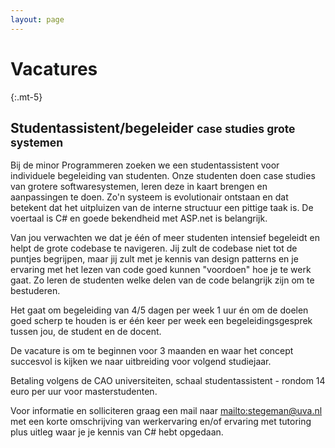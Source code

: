 ```yaml
---
layout: page
---
```


# Vacatures
{:.mt-5}

## Studentassistent/begeleider <small>case studies grote systemen</small>

Bij de minor Programmeren zoeken we een studentassistent voor individuele begeleiding van studenten. Onze studenten doen case studies van grotere softwaresystemen, leren deze in kaart brengen en aanpassingen te doen. Zo'n systeem is evolutionair ontstaan en dat betekent dat het uitpluizen van de interne structuur een pittige taak is. De voertaal is C# en goede bekendheid met ASP.net is belangrijk.

Van jou verwachten we dat je één of meer studenten intensief begeleidt en helpt de grote codebase te navigeren. Jij zult de codebase niet tot de puntjes begrijpen, maar jij zult met je kennis van design patterns en je ervaring met het lezen van code goed kunnen "voordoen" hoe je te werk gaat. Zo leren de studenten welke delen van de code belangrijk zijn om te bestuderen.

Het gaat om begeleiding van 4/5 dagen per week 1 uur én om de doelen goed scherp te houden is er één keer per week een begeleidingsgesprek tussen jou, de student en de docent.

De vacature is om te beginnen voor 3 maanden en waar het concept succesvol is kijken we naar uitbreiding voor volgend studiejaar.

Betaling volgens de CAO universiteiten, schaal studentassistent - rondom 14 euro per uur voor masterstudenten.

Voor informatie en solliciteren graag een mail naar <mailto:stegeman@uva.nl> met een korte omschrijving van werkervaring en/of ervaring met tutoring plus uitleg waar je je kennis van C# hebt opgedaan.


<!-- ## Student-assistent minor programmeren -->

